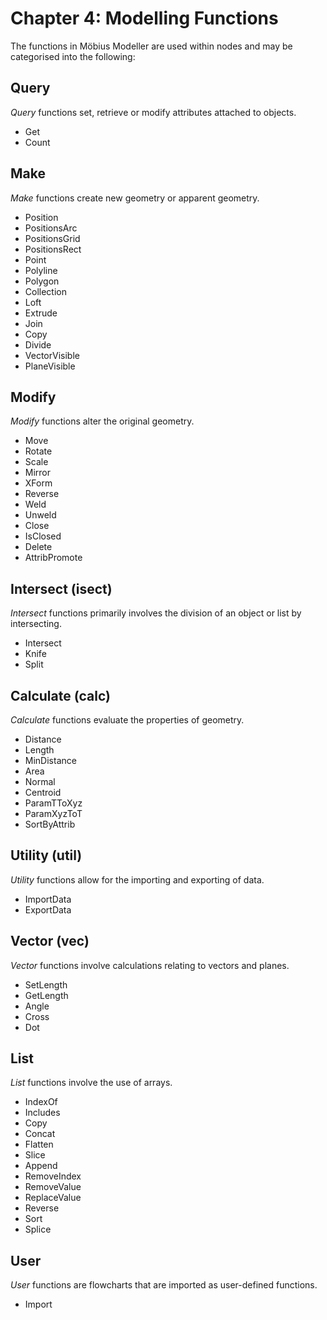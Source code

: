 # Chapter 4: Modelling Functions

The functions in Möbius Modeller are used within nodes and may be categorised into the following:

## Query

_Query_ functions set, retrieve or modify attributes attached to objects.

* Get
* Count

## Make

_Make_ functions create new geometry or apparent geometry. 

* Position
* PositionsArc
* PositionsGrid
* PositionsRect
* Point
* Polyline
* Polygon
* Collection
* Loft
* Extrude
* Join
* Copy
* Divide
* VectorVisible
* PlaneVisible

## Modify

_Modify_ functions alter the original geometry. 

* Move
* Rotate
* Scale
* Mirror
* XForm
* Reverse
* Weld
* Unweld
* Close
* IsClosed
* Delete
* AttribPromote

## Intersect (isect)

_Intersect_ functions primarily involves the division of an object or list by intersecting.

* Intersect
* Knife
* Split


## Calculate (calc)

_Calculate_ functions evaluate the properties of geometry.

* Distance
* Length
* MinDistance
* Area
* Normal
* Centroid
* ParamTToXyz
* ParamXyzToT
* SortByAttrib

## Utility (util)
_Utility_ functions allow for the importing and exporting of data.

* ImportData
* ExportData

## Vector (vec)

_Vector_ functions involve calculations relating to vectors and planes.

* SetLength
* GetLength
* Angle
* Cross
* Dot

## List

_List_ functions involve the use of arrays.

* IndexOf
* Includes
* Copy
* Concat
* Flatten
* Slice
* Append
* RemoveIndex
* RemoveValue
* ReplaceValue
* Reverse
* Sort
* Splice

## User

_User_ functions are flowcharts that are imported as user-defined functions.

* Import